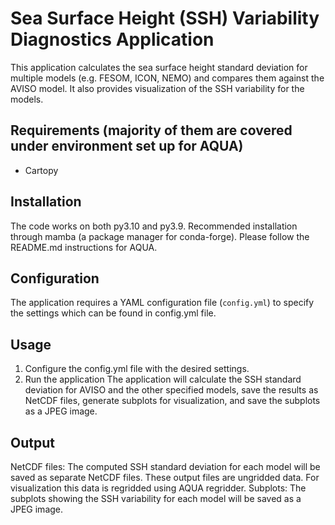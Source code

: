 # Sea Surface Height (SSH) Variability Diagnostics Application

This application calculates the sea surface height standard deviation for multiple models (e.g. FESOM, ICON, NEMO) and compares them against the AVISO model. It also provides visualization of the SSH variability for the models.

## Requirements (majority of them are covered under environment set up for AQUA)
- Cartopy

## Installation
The code works on both py3.10 and py3.9.  Recommended installation through mamba (a package manager for conda-forge). Please follow the README.md instructions for AQUA.

## Configuration

The application requires a YAML configuration file (`config.yml`) to specify the settings which can be found in config.yml file.

## Usage
1. Configure the config.yml file with the desired settings.
2. Run the application
The application will calculate the SSH standard deviation for AVISO and the other specified models, save the results as NetCDF files, generate subplots for visualization, and save the subplots as a JPEG image.

## Output
NetCDF files: The computed SSH standard deviation for each model will be saved as separate NetCDF files. These output files are ungridded data. For visualization this data is regridded using AQUA regridder.
Subplots: The subplots showing the SSH variability for each model will be saved as a JPEG image.